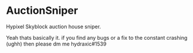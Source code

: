 # AuctionSniper
Hypixel Skyblock auction house sniper.

Yeah thats basically it. if you find any bugs or a fix to the constant crashing (ughh) then please dm me hydraxic#1539
